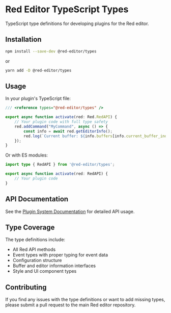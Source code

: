 # Red Editor TypeScript Types

TypeScript type definitions for developing plugins for the Red editor.

## Installation

```bash
npm install --save-dev @red-editor/types
```

or

```bash
yarn add -D @red-editor/types
```

## Usage

In your plugin's TypeScript file:

```typescript
/// <reference types="@red-editor/types" />

export async function activate(red: Red.RedAPI) {
    // Your plugin code with full type safety
    red.addCommand("MyCommand", async () => {
        const info = await red.getEditorInfo();
        red.log(`Current buffer: ${info.buffers[info.current_buffer_index].name}`);
    });
}
```

Or with ES modules:

```typescript
import type { RedAPI } from '@red-editor/types';

export async function activate(red: RedAPI) {
    // Your plugin code
}
```

## API Documentation

See the [Plugin System Documentation](../docs/PLUGIN_SYSTEM.md) for detailed API usage.

## Type Coverage

The type definitions include:

- All Red API methods
- Event types with proper typing for event data
- Configuration structure
- Buffer and editor information interfaces
- Style and UI component types

## Contributing

If you find any issues with the type definitions or want to add missing types, please submit a pull request to the main Red editor repository.